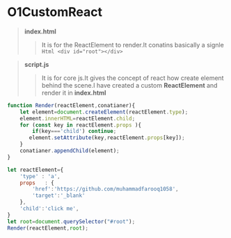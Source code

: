 # O1CustomReact
>**index.html**
>> It is for the ReactElement to render.It conatins basically a signle ```Html <div id="root"></div>```

>**script.js**
>> It is for core js.It gives the concept of react how create element behind the scene.I have created a custom **ReactElement** and render it in **index.html** 
```js 
function Render(reactElement,conatianer){
    let element=document.createElement(reactElement.type);
    element.innerHTML=reactElement.child;
    for (const key in reactElement.props ){
        if(key==='child') continue;
       element.setAttribute(key,reactElement.props[key]);
    }
    conatianer.appendChild(element);
}

let reactElement={
    'type' : 'a',
    props   : {
        'href':'https://github.com/muhammadfarooq1058',
        'target':'_blank'
    },
    'child':'click me',
}
let root=document.querySelector("#root");
Render(reactElement,root);
```